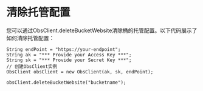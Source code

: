 # 清除托管配置<a name="obs_21_1605"></a>

您可以通过ObsClient.deleteBucketWebsite清除桶的托管配置。以下代码展示了如何清除托管配置：

```
String endPoint = "https://your-endpoint";
String ak = "*** Provide your Access Key ***";
String sk = "*** Provide your Secret Key ***";
// 创建ObsClient实例
ObsClient obsClient = new ObsClient(ak, sk, endPoint);

obsClient.deleteBucketWebsite("bucketname");
```

